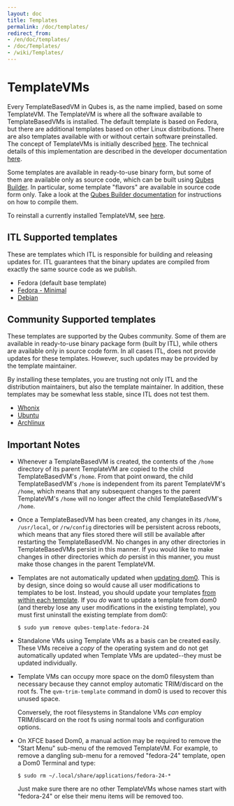 ```yaml
---
layout: doc
title: Templates
permalink: /doc/templates/
redirect_from:
- /en/doc/templates/
- /doc/Templates/
- /wiki/Templates/
---
```


TemplateVMs
===========

Every TemplateBasedVM in Qubes is, as the name implied, based on some
TemplateVM. The TemplateVM is where all the software available to
TemplateBasedVMs is installed. The default template is based on Fedora,
but there are additional templates based on other Linux distributions. There
are also templates available with or without certain software preinstalled. The
concept of TemplateVMs is initially described
[here](/getting-started/#appvms-qubes-and-templatevms). The technical
details of this implementation are described in the developer documentation
[here](/doc/template-implementation/).

Some templates are available in ready-to-use binary form, but some of them are
available only as source code, which can be built using
[Qubes Builder](/doc/qubes-builder/). In particular, some template "flavors"
are available in source code form only. Take a look at the [Qubes Builder
documentation](/doc/qubes-builder/) for instructions on how to compile them.

To reinstall a currently installed TemplateVM, see [here](/doc/reinstall-template/).

ITL Supported templates
-----------------------

These are templates which ITL is responsible for building and releasing updates
for. ITL guarantees that the binary updates are compiled from exactly the same
source code as we publish.

 * Fedora (default base template)
 * [Fedora - Minimal](/doc/templates/fedora-minimal)
 * [Debian](/doc/templates/debian/)


Community Supported templates
-----------------------------

These templates are supported by the Qubes community. Some of them are
available in ready-to-use binary package form (built by ITL), while others
are available only in source code form. In all cases ITL, does not provide
updates for these templates. However, such updates may be provided by the
template maintainer.

By installing these templates, you are trusting not only ITL and the
distribution maintainers, but also the template maintainer. In addition,
these templates may be somewhat less stable, since ITL does not test them.

* [Whonix](/doc/templates/whonix/)
* [Ubuntu](/doc/templates/ubuntu/)
* [Archlinux](/doc/templates/archlinux/)


Important Notes
---------------

 * Whenever a TemplateBasedVM is created, the contents of the `/home`
   directory of its parent TemplateVM are copied to the child TemplateBasedVM's
   `/home`. From that point onward, the child TemplateBasedVM's `/home`
   is independent from its parent TemplateVM's `/home`, which means that any
   subsequent changes to the parent TemplateVM's `/home` will no longer affect
   the child TemplateBasedVM's `/home`.

 * Once a TemplateBasedVM has been created, any changes in its `/home`,
   `/usr/local`, or `/rw/config` directories will be persistent across reboots,
   which means that any files stored there will still be available after
   restarting the TemplateBasedVM. No changes in any other directories in
   TemplateBasedVMs persist in this manner. If you would like to make changes
   in other directories which *do* persist in this manner, you must make those
   changes in the parent TemplateVM.

 * Templates are not automatically updated when
   [updating dom0](/doc/software-update-dom0/). This is by design, since doing
   so would cause all user modifications to templates to be lost. Instead, you
   should update your templates
   [from within each template](/doc/software-update-vm/). If you *do* want to
   update a template from dom0 (and thereby lose any user modifications in the
   existing template), you must first uninstall the existing template from dom0:

       $ sudo yum remove qubes-template-fedora-24

 * Standalone VMs using Template VMs as a basis can be created easily. These
   VMs receive a *copy* of the operating system and do not get automatically
   updated when Template VMs are updated--they must be updated individually.
   
 * Template VMs can occupy more space on the dom0 filesystem than necessary
   because they cannot employ automatic TRIM/discard on the root fs. The
   `qvm-trim-template` command in dom0 is used to recover this unused space.

   Conversely, the root filesystems in Standalone VMs *can* employ
   TRIM/discard on the root fs using normal tools and configuration options.
 
 * On XFCE based Dom0, a manual action may be required to remove the "Start Menu"
   sub-menu of the removed TemplateVM. For example, to remove a dangling sub-menu
   for a removed "fedora-24" template, open a Dom0 Terminal and type:

       $ sudo rm ~/.local/share/applications/fedora-24-*

   Just make sure there are no other TemplateVMs whose names start with "fedora-24"
   or else their menu items will be removed too. 
       
